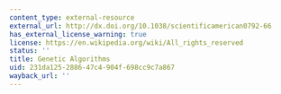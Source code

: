 ```yaml
---
content_type: external-resource
external_url: http://dx.doi.org/10.1038/scientificamerican0792-66
has_external_license_warning: true
license: https://en.wikipedia.org/wiki/All_rights_reserved
status: ''
title: Genetic Algorithms
uid: 231da125-2886-47c4-904f-698cc9c7a867
wayback_url: ''
---
```

